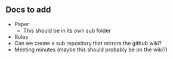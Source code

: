 ## Docs to add

* Paper
    * This should be in its own sub folder
* Rules
* Can we create a sub repository that mirrors the github wiki?
* Meeting minutes (maybe this should probably be on the wiki?)

